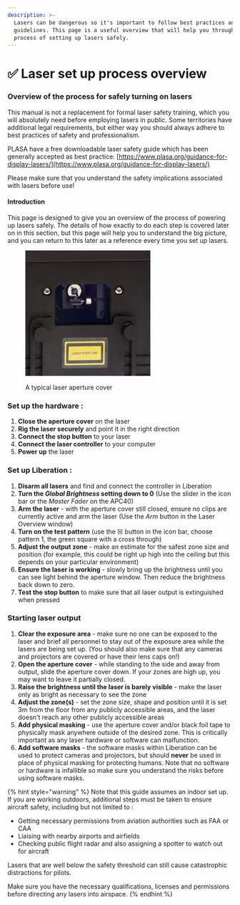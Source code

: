 ```yaml
---
description: >-
  Lasers can be dangerous so it's important to follow best practices and safety
  guidelines. This page is a useful overview that will help you through the
  process of setting up lasers safely.
---
```


# ✅ Laser set up process overview

### Overview of the process for safely turning on lasers

This manual is not a replacement for formal laser safety training, which you will absolutely need before employing lasers in public. Some territories have additional legal requirements, but either way you should always adhere to best practices of safety and professionalism.&#x20;

PLASA have a free downloadable laser safety guide which has been generally accepted as best practice: [https://www.plasa.org/guidance-for-display-lasers/](https://www.plasa.org/guidance-for-display-lasers/)

Please make sure that you understand the safety implications associated with lasers before use!&#x20;

#### Introduction

This page is designed to give you an overview of the process of powering up lasers safely. The details of how exactly to do each step is covered later on in this section, but this page will help you to understand the big picture, and you can return to this later as a reference every time you set up lasers.&#x20;

<figure><img src="../.gitbook/assets/laser-aperture.jpg" alt=""><figcaption><p>A typical laser aperture cover</p></figcaption></figure>

### Set up the hardware :&#x20;

1. **Close the aperture cover** on the laser&#x20;
2. **Rig the laser securely** and point it in the right direction
3. **Connect the stop button** to your laser
4. **Connect the laser controller** to your computer
5. **Power up** the laser

### Set up Liberation :

1. **Disarm all lasers** and find and connect the controller in Liberation
2. **Turn the&#x20;**_**Global Brightness**_**&#x20;setting down to 0** (Use the slider in the icon bar or the _Master Fader_ on the APC40)
3. **Arm the laser** - with the aperture cover still closed, ensure no clips are currently active and arm the laser  (Use the _Arm_ button in the Laser Overview window)
4. **Turn on the test pattern** (use the ☒ button in the icon bar, choose pattern 1, the green square with a cross through)
5. **Adjust the output zone** - make an estimate for the safest zone size and position (for example, this could be right up high into the ceiling but this depends on your particular environment)
6. **Ensure the laser is working** - slowly bring up the brightness until you can see light behind the aperture window. Then reduce the brightness back down to zero.&#x20;
7. **Test the stop button** to make sure that all laser output is extinguished when pressed

### Starting laser output

1. **Clear the exposure area** - make sure no one can be exposed to the laser and brief all personnel to stay out of the exposure area while the lasers are being set up. (You should also make sure that any cameras and projectors are covered or have their lens caps on!)
2. **Open the aperture cover** - while standing to the side and away from output, slide the aperture cover down. If your zones are high up, you may want to leave it partially closed.&#x20;
3. **Raise the brightness until the laser is barely visible** - make the laser only as bright as necessary to see the zone
4. **Adjust the zone(s)** - set the zone size, shape and position until it is set 3m from the floor from any publicly accessible areas, and the laser doesn't reach any other publicly accessible areas
5. **Add physical masking** - use the aperture cover and/or black foil tape to physically mask anywhere outside of the desired zone. This is critically important as any laser hardware or software can malfunction.&#x20;
6. **Add software masks** - the software masks within Liberation can be used to protect cameras and projectors, but should **never** be used in place of physical masking for protecting humans. Note that no software or hardware is infallible so make sure you understand the risks before using software masks.&#x20;

{% hint style="warning" %}
Note that this guide assumes an indoor set up. If you are working outdoors, additional steps must be taken to ensure aircraft safety, including but not limited to :&#x20;

* Getting necessary permissions from aviation authorities such as FAA or CAA&#x20;
* Liaising with nearby airports and airfields
* Checking public flight radar and also assigning a spotter to watch out for aircraft

Lasers that are well below the safety threshold can still cause catastrophic distractions for pilots.&#x20;

Make sure you have the necessary qualifications, licenses and permissions before directing any lasers into airspace.&#x20;
{% endhint %}



###
